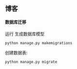 ## 博客

#### 数据库迁移

运行 生成数据库模型

```mysql
python manage.py makemigrations
```

创建数据表:

```mysql
python manage.py migrate
```





